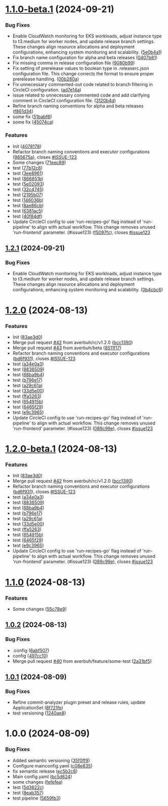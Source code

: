 # [1.1.0-beta.1](https://github.com/averbuh/UniProject/compare/v1.0.2...v1.1.0-beta.1) (2024-09-21)


### Bug Fixes

* Enable CloudWatch monitoring for EKS workloads, adjust instance type to t3.medium for worker nodes, and update release branch settings. These changes align resource allocations and deployment configurations, enhancing system monitoring and scalability. ([5e0b4a1](https://github.com/averbuh/UniProject/commit/5e0b4a1df8017db070b78199c5a28fb6a54d9e77))
* Fix branch name configuration for alpha and beta releases ([0407b81](https://github.com/averbuh/UniProject/commit/0407b8155b4fb3c7b79d66aa3b074703193c7d4d))
* Fix missing comma in release configuration file ([9080b99](https://github.com/averbuh/UniProject/commit/9080b99888c0a03dea72981ff358bd5f95542f96))
* Fix setting of prerelease values to boolean type in .releaserc.json configuration file. This change corrects the format to ensure proper prerelease handling. ([00b280a](https://github.com/averbuh/UniProject/commit/00b280afe52ca7d4323b7dd9213fa63ec6d83fec))
* Fix unnecessary commented-out code related to branch filtering in CircleCI configuration. ([ad7e14a](https://github.com/averbuh/UniProject/commit/ad7e14ac86f0d77885703654826c03bc16e06ccb))
* issue related to unnecessary commented code and add clarifying comment in CircleCI configuration file. ([3120b4d](https://github.com/averbuh/UniProject/commit/3120b4d9c5c3eb902da3024575315443a624fb77))
* Refine branch naming conventions for alpha and beta releases ([f861d34](https://github.com/averbuh/UniProject/commit/f861d34e5ed300e048597215cb44275d2e77b0a4))
* some fix ([51babf6](https://github.com/averbuh/UniProject/commit/51babf645f11a7e759c38f9a7cf4de7913cdaa75))
* some fix ([45074ca](https://github.com/averbuh/UniProject/commit/45074ca229672e3a791ef834719c5482429d1e69))


### Features

* Init ([4078178](https://github.com/averbuh/UniProject/commit/407817857ac6bebe3e00706a9b3d55d0e6649324))
* Refactor branch naming conventions and executor configurations ([985675a](https://github.com/averbuh/UniProject/commit/985675a985c8b4b742f6d4015c7dbd0f284882f2)), closes [#ISSUE-123](https://github.com/averbuh/UniProject/issues/ISSUE-123)
* Some changes ([71eec89](https://github.com/averbuh/UniProject/commit/71eec8951f6b8169beeb2a41975e01cd2a485a74))
* test ([77b12c8](https://github.com/averbuh/UniProject/commit/77b12c862beb9facf980f106832cc617c4e9a929))
* test ([3ee8961](https://github.com/averbuh/UniProject/commit/3ee89611939875819a60c229df6463382a49d765))
* test ([866651b](https://github.com/averbuh/UniProject/commit/866651bdaa7d01a48a9350bbc7997c1a3f364929))
* test ([5e02093](https://github.com/averbuh/UniProject/commit/5e0209354576cc66c00afa2d9de5f95faa3457ec))
* test ([32c4745](https://github.com/averbuh/UniProject/commit/32c4745e595624efbe87054b4a5e03f621f25439))
* test ([2195b07](https://github.com/averbuh/UniProject/commit/2195b07dbdbe0d62da914133b5419a54a3df5c1a))
* test ([146036b](https://github.com/averbuh/UniProject/commit/146036b622f891eca2e08b9d54cdf5f16eec7dd2))
* test ([8ae86cb](https://github.com/averbuh/UniProject/commit/8ae86cbb0f79b524519abc186b332c467d263e6a))
* test ([6381ac5](https://github.com/averbuh/UniProject/commit/6381ac5f1cfc9718187ffaff1117bcea7085dd9f))
* test ([40f84df](https://github.com/averbuh/UniProject/commit/40f84df219ee4d6992c0e4cb0094692d3e252716))
* Update CircleCI config to use 'run-recipes-go' flag instead of 'run-pipeline' to align with actual workflow. This change removes unused 'run-frontend' parameter. (#issue123) ([f5097fc](https://github.com/averbuh/UniProject/commit/f5097fc173e41a738464a501bcb648a5a0cb5be2)), closes [#issue123](https://github.com/averbuh/UniProject/issues/issue123)

## [1.2.1](https://github.com/averbuh/UniProject/compare/v1.2.0...v1.2.1) (2024-09-21)


### Bug Fixes

* Enable CloudWatch monitoring for EKS workloads, adjust instance type to t3.medium for worker nodes, and update release branch settings. These changes align resource allocations and deployment configurations, enhancing system monitoring and scalability. ([0b4cbc6](https://github.com/averbuh/UniProject/commit/0b4cbc6a655645006fbd98dd2243d141ba5851a9))

# [1.2.0](https://github.com/averbuh/UniProject/compare/v1.1.0...v1.2.0) (2024-08-13)


### Features

* Init ([83ae3d0](https://github.com/averbuh/UniProject/commit/83ae3d0669b160d05c4bd399e1498897e7beb32a))
* Merge pull request [#42](https://github.com/averbuh/UniProject/issues/42) from averbuh/rc/v1.2.0 ([bcc1390](https://github.com/averbuh/UniProject/commit/bcc139070bb959770d70f73f1c77f690e14dd469))
* Merge pull request [#43](https://github.com/averbuh/UniProject/issues/43) from averbuh/beta ([8511f17](https://github.com/averbuh/UniProject/commit/8511f17e342fa937e7f608c279a5bad6be4f8410))
* Refactor branch naming conventions and executor configurations ([bd6f931](https://github.com/averbuh/UniProject/commit/bd6f931a3333bb3b195225d38de64d2359d78b50)), closes [#ISSUE-123](https://github.com/averbuh/UniProject/issues/ISSUE-123)
* test ([a34e0a3](https://github.com/averbuh/UniProject/commit/a34e0a3b21a8704939c1e22af55b841d52f5baa7))
* test ([8836509](https://github.com/averbuh/UniProject/commit/8836509427b4bc3d2936fae5e916ad5d6874b4e2))
* test ([68ba9b4](https://github.com/averbuh/UniProject/commit/68ba9b456b5d62f88638885e8ac8d76c280faab4))
* test ([b796e17](https://github.com/averbuh/UniProject/commit/b796e172febc129af8c3d2fb367495843d0124ec))
* test ([a29c61a](https://github.com/averbuh/UniProject/commit/a29c61a94c0ecf5ce4c6fb0a17e9d3dca4094ad1))
* test ([33d5e00](https://github.com/averbuh/UniProject/commit/33d5e00963ea90014f3067c5692945c6ab1f8842))
* test ([ffa5263](https://github.com/averbuh/UniProject/commit/ffa5263c73ce6012f115365b29205ce64466163e))
* test ([654915b](https://github.com/averbuh/UniProject/commit/654915b0775e6937fb1d6447830d558eea222671))
* test ([6465f29](https://github.com/averbuh/UniProject/commit/6465f2903cdd2dcf38870e626f1e2f6aecbd3d90))
* test ([e9c3965](https://github.com/averbuh/UniProject/commit/e9c3965779f105b29bc7b4bffde18bd8c7a6f2d3))
* Update CircleCI config to use 'run-recipes-go' flag instead of 'run-pipeline' to align with actual workflow. This change removes unused 'run-frontend' parameter. (#issue123) ([089c99e](https://github.com/averbuh/UniProject/commit/089c99ed4f044ef1a3cc49859277e29913bd53ab)), closes [#issue123](https://github.com/averbuh/UniProject/issues/issue123)

# [1.2.0-beta.1](https://github.com/averbuh/UniProject/compare/v1.1.0...v1.2.0-beta.1) (2024-08-13)


### Features

* Init ([83ae3d0](https://github.com/averbuh/UniProject/commit/83ae3d0669b160d05c4bd399e1498897e7beb32a))
* Merge pull request [#42](https://github.com/averbuh/UniProject/issues/42) from averbuh/rc/v1.2.0 ([bcc1390](https://github.com/averbuh/UniProject/commit/bcc139070bb959770d70f73f1c77f690e14dd469))
* Refactor branch naming conventions and executor configurations ([bd6f931](https://github.com/averbuh/UniProject/commit/bd6f931a3333bb3b195225d38de64d2359d78b50)), closes [#ISSUE-123](https://github.com/averbuh/UniProject/issues/ISSUE-123)
* test ([a34e0a3](https://github.com/averbuh/UniProject/commit/a34e0a3b21a8704939c1e22af55b841d52f5baa7))
* test ([8836509](https://github.com/averbuh/UniProject/commit/8836509427b4bc3d2936fae5e916ad5d6874b4e2))
* test ([68ba9b4](https://github.com/averbuh/UniProject/commit/68ba9b456b5d62f88638885e8ac8d76c280faab4))
* test ([b796e17](https://github.com/averbuh/UniProject/commit/b796e172febc129af8c3d2fb367495843d0124ec))
* test ([a29c61a](https://github.com/averbuh/UniProject/commit/a29c61a94c0ecf5ce4c6fb0a17e9d3dca4094ad1))
* test ([33d5e00](https://github.com/averbuh/UniProject/commit/33d5e00963ea90014f3067c5692945c6ab1f8842))
* test ([ffa5263](https://github.com/averbuh/UniProject/commit/ffa5263c73ce6012f115365b29205ce64466163e))
* test ([654915b](https://github.com/averbuh/UniProject/commit/654915b0775e6937fb1d6447830d558eea222671))
* test ([6465f29](https://github.com/averbuh/UniProject/commit/6465f2903cdd2dcf38870e626f1e2f6aecbd3d90))
* test ([e9c3965](https://github.com/averbuh/UniProject/commit/e9c3965779f105b29bc7b4bffde18bd8c7a6f2d3))
* Update CircleCI config to use 'run-recipes-go' flag instead of 'run-pipeline' to align with actual workflow. This change removes unused 'run-frontend' parameter. (#issue123) ([089c99e](https://github.com/averbuh/UniProject/commit/089c99ed4f044ef1a3cc49859277e29913bd53ab)), closes [#issue123](https://github.com/averbuh/UniProject/issues/issue123)

# [1.1.0](https://github.com/averbuh/UniProject/compare/v1.0.2...v1.1.0) (2024-08-13)


### Features

* Some changes ([55c78e9](https://github.com/averbuh/UniProject/commit/55c78e98a0cd8307f90d983a91bb294950e4e3eb))

## [1.0.2](https://github.com/averbuh/UniProject/compare/v1.0.1...v1.0.2) (2024-08-13)


### Bug Fixes

* .config ([6abf507](https://github.com/averbuh/UniProject/commit/6abf50704b011bff485847e8680d86992c08d22e))
* config ([497cc10](https://github.com/averbuh/UniProject/commit/497cc10c32df4953b16ff0496549d27e3915f2d3))
* Merge pull request [#40](https://github.com/averbuh/UniProject/issues/40) from averbuh/feature/some-test ([2a31bf5](https://github.com/averbuh/UniProject/commit/2a31bf5efd107616e8a029f8d9a8cd26d2de7ed3))

## [1.0.1](https://github.com/averbuh/UniProject/compare/v1.0.0...v1.0.1) (2024-08-09)


### Bug Fixes

* Refine commit-analyzer plugin preset and release rules, update ApplicationSet ([8f721fe](https://github.com/averbuh/UniProject/commit/8f721fe1458ec9fa181d01390a1da6f3d5e5f578))
* test versioning ([1240ae8](https://github.com/averbuh/UniProject/commit/1240ae84672cbcb3eeb60f25315dd183e11b33f8))

# 1.0.0 (2024-08-09)


### Bug Fixes

* Added semantic versioning ([35f0ff9](https://github.com/averbuh/UniProject/commit/35f0ff98cd6cdaadc62f720251288a9bc10d1b7c))
* Configure mainconfig.yaml ([c08e835](https://github.com/averbuh/UniProject/commit/c08e83559b08717458552fb856f884ee2796a0dd))
* fix semantic release ([ec5b2c8](https://github.com/averbuh/UniProject/commit/ec5b2c87d190050cf6a21f114cd2e7aa455ba3b1))
* Main config.yaml ([bc5d624](https://github.com/averbuh/UniProject/commit/bc5d6244dd1d1954e9c02d65e35025d53d3d7ef2))
* some changes ([fefefea](https://github.com/averbuh/UniProject/commit/fefefea5cec437a934b4c96e81ad7a94bb829eff))
* test ([5d3622c](https://github.com/averbuh/UniProject/commit/5d3622c7b5416ea488de6cc5c78985e04d25445a))
* test ([8eab357](https://github.com/averbuh/UniProject/commit/8eab357b49b4f2b0d0d8aa5c42a252ef227b950a))
* test pipeline ([5659fb3](https://github.com/averbuh/UniProject/commit/5659fb385d4e8378535ef79818968167a70f008b))
